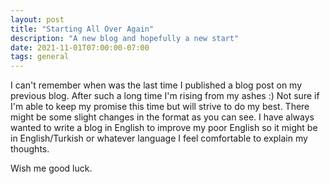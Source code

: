 ```yaml
---
layout: post
title: "Starting All Over Again"
description: "A new blog and hopefully a new start"
date: 2021-11-01T07:00:00-07:00
tags: general
---
```


I can't remember when was the last time I published a blog post on my previous blog. After such a long time I'm rising from my ashes :)
Not sure if I'm able to keep my promise this time but will strive to do my best. There might be some slight changes in the format as you can see. I have always wanted to write a blog in English to improve my poor English so it might be in English/Turkish or whatever language I feel comfortable to explain my thoughts. 

Wish me good luck.
